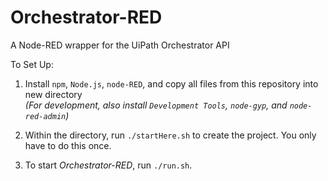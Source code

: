 # Orchestrator-RED
A Node-RED wrapper for the UiPath Orchestrator API

To Set Up:

1. Install `npm`, `Node.js`, `node-RED`, and copy all files from this repository into new directory  
   *(For development, also install `Development Tools`, `node-gyp`, and `node-red-admin`)*

2. Within the directory, run `./startHere.sh` to create the project. You only have to do this once.

3. To start *Orchestrator-RED*, run `./run.sh`.

